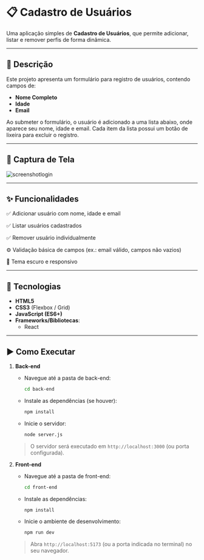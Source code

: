 # 📋 Cadastro de Usuários

Uma aplicação simples de **Cadastro de Usuários**, que permite adicionar, listar e remover perfis de forma dinâmica.

---

## 📌 Descrição

Este projeto apresenta um formulário para registro de usuários, contendo campos de:
- **Nome Completo**
- **Idade**
- **Email**

Ao submeter o formulário, o usuário é adicionado a uma lista abaixo, onde aparece seu nome, idade e email. Cada item da lista possui um botão de lixeira para excluir o registro.

---

## 📸 Captura de Tela

![screenshotlogin](https://github.com/user-attachments/assets/11681e0c-f521-4a47-a5d5-9a81b7d2ea9e)

---

## ✨ Funcionalidades

✅ Adicionar usuário com nome, idade e email

✅ Listar usuários cadastrados

✅ Remover usuário individualmente

⚙️ Validação básica de campos (ex.: email válido, campos não vazios)

🎨 Tema escuro e responsivo

---

## 🚀 Tecnologias

- **HTML5**  
- **CSS3** (Flexbox / Grid)  
- **JavaScript (ES6+)**  
- **Frameworks/Bibliotecas**:  
  - React
    
---

## ▶️ Como Executar

1. **Back-end**

   - Navegue até a pasta de back-end:  
     ```bash
     cd back-end
     ```
   - Instale as dependências (se houver):  
     ```bash
     npm install
     ```
   - Inicie o servidor:  
     ```bash
     node server.js
     ```

   > O servidor será executado em `http://localhost:3000` (ou porta configurada).

2. **Front-end**

   - Navegue até a pasta de front-end:  
     ```bash
     cd front-end
     ```
   - Instale as dependências:  
     ```bash
     npm install
     ```
   - Inicie o ambiente de desenvolvimento:  
     ```bash
     npm run dev
     ```

   > Abra `http://localhost:5173` (ou a porta indicada no terminal) no seu navegador.
   
